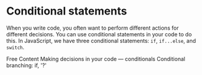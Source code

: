 # Conditional statements 

When you write code, you often want to perform different actions for different decisions. You can use conditional statements in your code to do this. In JavaScript, we have three conditional statements: `if`, `if...else`, and `switch`.

<ResourceGroupTitle>Free Content</ResourceGroupTitle>
<BadgeLink colorScheme='yellow' badgeText='Read' href='https://developer.mozilla.org/en-US/docs/Learn/JavaScript/Building_blocks/conditionals'>Making decisions in your code — conditionals</BadgeLink>
<BadgeLink colorScheme='yellow' badgeText='Read' href='https://javascript.info/ifelse'>Conditional branching: if, '?'</BadgeLink>
